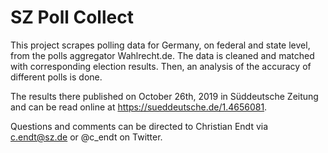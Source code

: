 # SZ Poll Collect

This project scrapes polling data for Germany, on federal and state level, from the polls aggregator Wahlrecht.de.
The data is cleaned and matched with corresponding election results. Then, an analysis of the accuracy of different polls is done.

The results there published on October 26th, 2019 in Süddeutsche Zeitung and can be read online at https://sueddeutsche.de/1.4656081.

Questions and comments can be directed to Christian Endt via c.endt@sz.de or @c_endt on Twitter.
